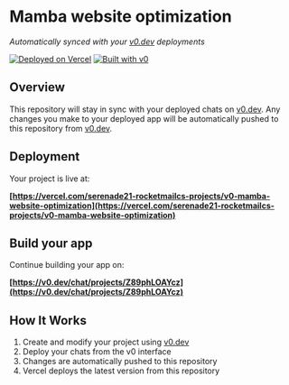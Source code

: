 # Mamba website optimization

*Automatically synced with your [v0.dev](https://v0.dev) deployments*

[![Deployed on Vercel](https://img.shields.io/badge/Deployed%20on-Vercel-black?style=for-the-badge&logo=vercel)](https://vercel.com/serenade21-rocketmailcs-projects/v0-mamba-website-optimization)
[![Built with v0](https://img.shields.io/badge/Built%20with-v0.dev-black?style=for-the-badge)](https://v0.dev/chat/projects/Z89phLOAYcz)

## Overview

This repository will stay in sync with your deployed chats on [v0.dev](https://v0.dev).
Any changes you make to your deployed app will be automatically pushed to this repository from [v0.dev](https://v0.dev).

## Deployment

Your project is live at:

**[https://vercel.com/serenade21-rocketmailcs-projects/v0-mamba-website-optimization](https://vercel.com/serenade21-rocketmailcs-projects/v0-mamba-website-optimization)**

## Build your app

Continue building your app on:

**[https://v0.dev/chat/projects/Z89phLOAYcz](https://v0.dev/chat/projects/Z89phLOAYcz)**

## How It Works

1. Create and modify your project using [v0.dev](https://v0.dev)
2. Deploy your chats from the v0 interface
3. Changes are automatically pushed to this repository
4. Vercel deploys the latest version from this repository